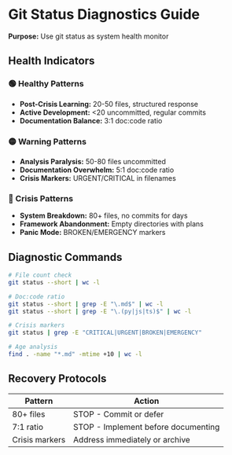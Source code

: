 # Git Status Diagnostics Guide

**Purpose:** Use git status as system health monitor

## Health Indicators

### 🟢 Healthy Patterns
- **Post-Crisis Learning:** 20-50 files, structured response
- **Active Development:** <20 uncommitted, regular commits
- **Documentation Balance:** 3:1 doc:code ratio

### 🟡 Warning Patterns  
- **Analysis Paralysis:** 50-80 files uncommitted
- **Documentation Overwhelm:** 5:1 doc:code ratio
- **Crisis Markers:** URGENT/CRITICAL in filenames

### 🔴 Crisis Patterns
- **System Breakdown:** 80+ files, no commits for days
- **Framework Abandonment:** Empty directories with plans
- **Panic Mode:** BROKEN/EMERGENCY markers

## Diagnostic Commands

```bash
# File count check
git status --short | wc -l

# Doc:code ratio
git status --short | grep -E "\.md$" | wc -l
git status --short | grep -E "\.(py|js|ts)$" | wc -l

# Crisis markers
git status | grep -E "CRITICAL|URGENT|BROKEN|EMERGENCY"

# Age analysis
find . -name "*.md" -mtime +10 | wc -l
```

## Recovery Protocols

| Pattern | Action |
|---------|--------|
| 80+ files | STOP - Commit or defer |
| 7:1 ratio | STOP - Implement before documenting |
| Crisis markers | Address immediately or archive |